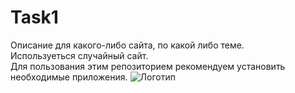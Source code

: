 # Task1
Описание для какого-либо сайта, по какой либо теме. \
Используеться случайный сайт. \
Для пользования этим репозиторием рекомендуем установить необходимые приложения.
![Логотип](https://octodex.github.com/images/orderedlistocat.png "Логотип GitHub")
